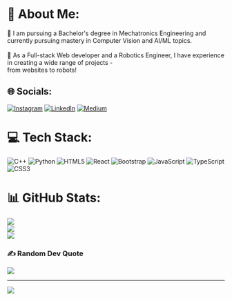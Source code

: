 # 💫 About Me:
🔭 I am pursuing a Bachelor's degree in Mechatronics Engineering and <be>currently pursuing mastery in Computer Vision and AI/ML topics. <br><br>🌱 As a Full-stack Web developer and a Robotics Engineer, I have experience in creating a wide range of projects - <br>from websites to robots!


## 🌐 Socials:
[![Instagram](https://img.shields.io/badge/Instagram-%23E4405F.svg?logo=Instagram&logoColor=white)](https://instagram.com/isaim.r) [![LinkedIn](https://img.shields.io/badge/LinkedIn-%230077B5.svg?logo=linkedin&logoColor=white)](https://linkedin.com/in/saim-raza-933a74267) [![Medium](https://img.shields.io/badge/Medium-12100E?logo=medium&logoColor=white)](https://medium.com/@Saim.R) 

# 💻 Tech Stack:
![C++](https://img.shields.io/badge/c++-%2300599C.svg?style=for-the-badge&logo=c%2B%2B&logoColor=white) ![Python](https://img.shields.io/badge/python-3670A0?style=for-the-badge&logo=python&logoColor=ffdd54) ![HTML5](https://img.shields.io/badge/html5-%23E34F26.svg?style=for-the-badge&logo=html5&logoColor=white) ![React](https://img.shields.io/badge/react-%2320232a.svg?style=for-the-badge&logo=react&logoColor=%2361DAFB) ![Bootstrap](https://img.shields.io/badge/bootstrap-%238511FA.svg?style=for-the-badge&logo=bootstrap&logoColor=white) ![JavaScript](https://img.shields.io/badge/javascript-%23323330.svg?style=for-the-badge&logo=javascript&logoColor=%23F7DF1E) ![TypeScript](https://img.shields.io/badge/typescript-%23007ACC.svg?style=for-the-badge&logo=typescript&logoColor=white) ![CSS3](https://img.shields.io/badge/css3-%231572B6.svg?style=for-the-badge&logo=css3&logoColor=white)
# 📊 GitHub Stats:
![](https://github-readme-stats.vercel.app/api?username=Ironcladhealer&theme=dark&hide_border=false&include_all_commits=false&count_private=false)<br/>
![](https://github-readme-streak-stats.herokuapp.com/?user=Ironcladhealer&theme=dark&hide_border=false)<br/>
![](https://github-readme-stats.vercel.app/api/top-langs/?username=Ironcladhealer&theme=dark&hide_border=false&include_all_commits=false&count_private=false&layout=compact)

### ✍️ Random Dev Quote
![](https://quotes-github-readme.vercel.app/api?type=horizontal&theme=dark)

---
[![](https://visitcount.itsvg.in/api?id=Ironcladhealer&icon=2&color=4)](https://visitcount.itsvg.in)

<!-- Proudly created with GPRM ( https://gprm.itsvg.in ) -->
